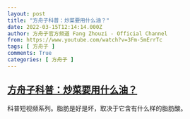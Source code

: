 ```yaml
---
layout: post
title: "方舟子科普：炒菜要用什么油？"
date: 2022-03-15T12:14:14.000Z
author: 方舟子官方频道 Fang Zhouzi - Official Channel
from: https://www.youtube.com/watch?v=3Fm-5mErrTc
tags: [ 方舟子 ]
comments: True
categories: [ 方舟子 ]
---
```

<!--1647346454000-->
[方舟子科普：炒菜要用什么油？](https://www.youtube.com/watch?v=3Fm-5mErrTc)
------

<div>
科普短视频系列。脂肪是好是坏，取决于它含有什么样的脂肪酸。
</div>
